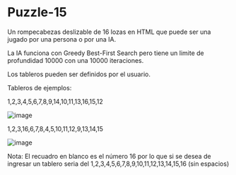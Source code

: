 # Puzzle-15

Un rompecabezas deslizable de 16 lozas en HTML que puede ser una jugado por una persona o por una IA.

La IA funciona con Greedy Best-First Search pero tiene un limite de profundidad 10000 con una 10000 iteraciones.

Los tableros pueden ser definidos por el usuario.

Tableros de ejemplos:

1,2,3,4,5,6,7,8,9,14,10,11,13,16,15,12

![image](https://github.com/MrMike92/Puzzle-15/assets/93272523/67d9c144-57f8-42b1-b415-49003f0cdd76)

1,2,3,16,6,7,8,4,5,10,11,12,9,13,14,15

![image](https://github.com/MrMike92/Puzzle-15/assets/93272523/b0bd6aa9-7312-4c33-9cc0-a18c18af6ad8)

Nota: El recuadro en blanco es el número 16 por lo que si se desea de ingresar un tablero seria del 1,2,3,4,5,6,7,8,9,10,11,12,13,14,15,16 (sin espacios)
